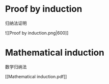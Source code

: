 # Proof by induction
归纳法证明

![[Proof by induction.png|600]]

# Mathematical induction
数学归纳法

[[Mathematical induction.pdf]]